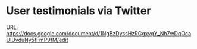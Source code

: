 # User testimonials via Twitter

URL: https://docs.google.com/document/d/1NgBzDyssHzRGgxvqY_Nh7wDqOcaUIUvduNy5fFmP9fM/edit

